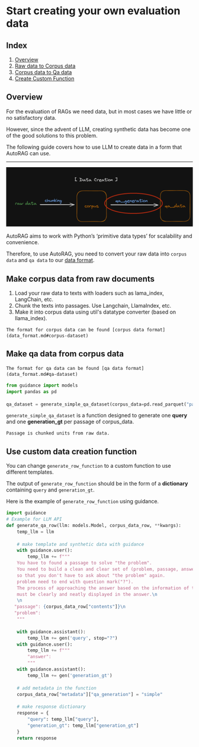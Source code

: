 # Start creating your own evaluation data

## Index

1. [Overview](#overview)
2. [Raw data to Corpus data](#make-corpus-data-from-raw-documents)
3. [Corpus data to Qa data](#make-qa-data-from-corpus-data)
4. [Create Custom Function](#use-custom-data-creation-function)


## Overview
For the evaluation of RAGs we need data, but in most cases we have little or no satisfactory data.

However, since the advent of LLM, creating synthetic data has become one of the good solutions to this problem.

The following guide covers how to use LLM to create data in a form that AutoRAG can use.

---
![Data Creation](../_static/data_creation.png)

AutoRAG aims to work with Python’s ‘primitive data types’ for scalability and convenience.

Therefore, to use AutoRAG, you need to convert your raw data into `corpus data`  and `qa data` to our [data format](./data_format.md).


## Make corpus data from raw documents
1. Load your raw data to texts with loaders such as lama_index, LangChain, etc.
2. Chunk the texts into passages. Use Langchain, LlamaIndex, etc.
3. Make it into corpus data using util's datatype converter (based on llama_index).

```{tip}
The format for corpus data can be found [corpus data format](data_format.md#corpus-dataset)
```

## Make qa data from corpus data

```{tip}
The format for qa data can be found [qa data format](data_format.md#qa-dataset)
```

```python
from guidance import models
import pandas as pd

qa_dataset = generate_simple_qa_dataset(corpus_data=pd.read_parquet("path/to/corpus_data"), llm=models.OpenAI("gpt-3.5-turbo"), output_filepath="path/to/qa_dataset.parquet", generate_row_function=generate_qa_row)
```
`generate_simple_qa_dataset` is a function designed to generate one **query** and one **generation_gt** per passage of corpus_data.

```{admonition} What is passage?
Passage is chunked units from raw data.
```

## Use custom data creation function
You can change `generate_row_function`  to a custom function to use different templates.

The output of `generate_row_function`  should be in the form of a **dictionary**  containing `query`  and `generation_gt`.

Here is the example of `generate_row_function` using guidance.

```python
import guidance
# Example for LLM API  
def generate_qa_row(llm: models.Model, corpus_data_row, **kwargs):
    temp_llm = llm

    # make template and synthetic data with guidance 
    with guidance.user():
        temp_llm += f"""
    You have to found a passage to solve "the problem". 
    You need to build a clean and clear set of (problem, passage, answer) in json format 
    so that you don't have to ask about "the problem" again.
    problem need to end with question mark("?").
    The process of approaching the answer based on the information of the given passage 
    must be clearly and neatly displayed in the answer.\n
    \n
   "passage": {corpus_data_row["contents"]}\n
   "problem": 
    """

    with guidance.assistant():
        temp_llm += gen('query', stop="?")
    with guidance.user():
        temp_llm += f"""
        "answer":
        """
    with guidance.assistant():
        temp_llm += gen('generation_gt')
        
    # add metadata in the function
    corpus_data_row["metadata"]["qa_generation"] = "simple"
        
    # make response dictionary
    response = {
        "query": temp_llm["query"],
        "generation_gt": temp_llm["generation_gt"]
    }
    return response
```
